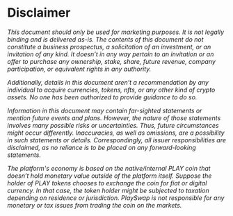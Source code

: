 # Disclaimer

*This document should only be used for marketing purposes. It is not legally binding and is delivered as-is. The contents of this document do not constitute a business prospectus, a solicitation of an investment, or an invitation of any kind. It doesn’t in any way pertain to an invitation or an offer to purchase any ownership, stake, share, future revenue, company participation, or equivalent rights in any authority.*

*Additionally, details in this document aren’t a recommendation by any individual to acquire currencies, tokens, nfts, or any other kind of crypto assets. No one has been authorized to provide guidance to do so.*

*Information in this document may contain far-sighted statements or mention future events and plans. However, the nature of those statements involves many possible risks or uncertainties. Thus, future circumstances might occur differently. Inaccuracies, as well as omissions, are a possibility in such statements or details. Correspondingly, all issuer responsibilities are disclaimed, as no reliance is to be placed on any forward-looking statements.*

*The platform's economy is based on the native/internal PLAY coin that doesn’t hold monetary value outside of the platform itself. Suppose the holder of PLAY tokens chooses to exchange the coin for fiat or digital currency. In that case, the token holder might be subjected to taxation depending on residence or jurisdiction. PlaySwap is not responsible for any monetary or tax issues from trading the coin on the markets.*
